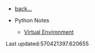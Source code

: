 
- [back...](/)
- Python Notes

    - [Virtual Environment](/language/python/virtual_environment.md )

Last updated:570421397.620655